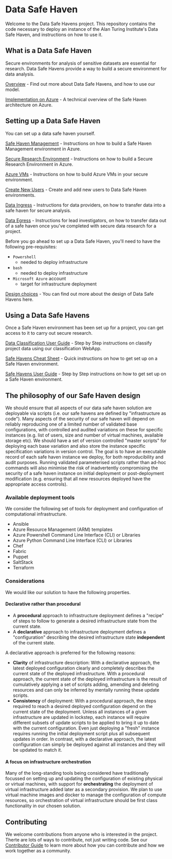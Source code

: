 # Data Safe Haven


Welcome to the Data Safe Havens project. This repository contains the code necessary to deploy an instance of the Alan Turing Institute's Data Safe Haven, and instructions on how to use it.


## What is a Data Safe Haven


Secure environments for analysis of sensitive datasets are essential for research. Data Safe Havens provide a way to build a secure environment for data analysis.


[Overview](https://github.com/alan-turing-institute/data-safe-haven/blob/1593bf2f18ec439fc1dbfa4fae519365aa3f06c7/processes/provider-overview.md) - Find out more about Data Safe Havens, and how to use our model.

[Implementation on Azure](https://github.com/alan-turing-institute/data-safe-haven/blob/1593bf2f18ec439fc1dbfa4fae519365aa3f06c7/processes/provider-azure-implementation-details.md) - A technical overview of the Safe Haven architecture on Azure.


## Setting up a Data Safe Haven


You can set up a data safe haven yourself.


[Safe Haven Management](https://github.com/alan-turing-institute/data-safe-haven/blob/1593bf2f18ec439fc1dbfa4fae519365aa3f06c7/new_dsg_environment/azure-runbooks/shm_build_instructions.md) - Instructions on how to build a Safe Haven Management environment in Azure.

[Secure Research Environment](https://github.com/alan-turing-institute/data-safe-haven/blob/1593bf2f18ec439fc1dbfa4fae519365aa3f06c7/new_dsg_environment/azure-runbooks/dsg_build_instructions.md) - Instructions on how to build a Secure Research Environment in Azure.

[Azure VMs](https://github.com/alan-turing-institute/data-safe-haven/tree/1593bf2f18ec439fc1dbfa4fae519365aa3f06c7/new_dsg_environment/azure-vms) - Instructions on how to build Azure VMs in your secure environment.

[Create New Users](https://github.com/alan-turing-institute/data-safe-haven/blob/9213c9b949be04a2a8ea5c075ee698f23115ef9f/new_dsg_environment/create-users/README.md) - Create and add new users to Data Safe Haven environments.

[Data Ingress](https://github.com/alan-turing-institute/data-safe-haven/blob/1593bf2f18ec439fc1dbfa4fae519365aa3f06c7/processes/provider-data-ingress.md) - Instructions for data providers, on how to transfer data into a safe haven for secure analysis.

[Data Egress](https://github.com/alan-turing-institute/data-safe-haven/blob/1593bf2f18ec439fc1dbfa4fae519365aa3f06c7/processes/investigator-data-egress.md) - Instructions for lead investigators, on how to transfer data out of a safe haven once you've completed with secure data research for a project.

Before you go ahead to set up a Data Safe Haven, you'll need to have the following pre-requisites:
- `Powershell`
    - needed to deploy infrastructure
- `bash`
    - needed to deploy infrastructure
- `Microsoft Azure` account
    - target for infrastructure deployment


[Design choices](https://github.com/alan-turing-institute/data-safe-haven/tree/9213c9b949be04a2a8ea5c075ee698f23115ef9f/design) - You can find out more about the design of Data Safe Havens here.


## Using a Data Safe Havens


Once a Safe Haven environment has been set up for a project, you can get access to it to carry out secure research.


[Data Classification User Guide](https://github.com/alan-turing-institute/data-safe-haven/blob/1593bf2f18ec439fc1dbfa4fae519365aa3f06c7/docs/safe_haven_webapp_user_guide.md) - Step by Step instructions on classify project data using our classification WebApp.

[Safe Havens Cheat Sheet](https://github.com/alan-turing-institute/data-safe-haven/blob/1593bf2f18ec439fc1dbfa4fae519365aa3f06c7/docs/safe-haven-user-cheat-sheet.md) - Quick instructions on how to get set up on a Safe Haven environment.

[Safe Havens User Guide](https://github.com/alan-turing-institute/data-safe-haven/blob/1593bf2f18ec439fc1dbfa4fae519365aa3f06c7/docs/safe_haven_user_guide.md) - Step by Step instructions on how to get set up on a Safe Haven environment.

## The philosophy of our Safe Haven design

We should ensure that all aspects of our data safe haven solution are deployable via scripts (i.e. our safe havens are defined by "infrastructure as code"). Many aspects of the security of our safe haven will depend on reliably reproducing one of a limited number of validated base configurations, with controlled and audited variations on these for specific instances (e.g. list of users, size and number of virtual machines, available storage etc). We should have a set of version controlled "master scripts" for deploying each base variation and also store the instance specific specification variations in version control. The goal is to have an executable record of each safe haven instance we deploy, for both reproducibility and audit purposes. Running validated parameterised scripts rather than ad-hoc commands will also minimise the risk of inadvertently compromising the security of a safe haven instance on initial deployment or post-deployment modification (e.g. ensuring that all new resources deployed have the appropriate access controls).

### Available deployment tools
We consider the following set of tools for deployment and configuration of computational infrastructure.

- Ansible
- Azure Resource Management (ARM) templates
- Azure Powershell Command Line Interface (CLI) or Libraries
- Azure Python Command Line Interface (CLI) or Libraries
- Chef
- Fabric
- Puppet
- SaltStack
- Terraform

### Considerations
We would like our solution to have the following properties.

#### Declarative rather than procedural
- A **procedural** approach to infrastructure deployment defines a "recipe" of steps to follow to generate a desired infrastructure state from the current state.
- A **declarative** approach to infrastructure deployment defines a "configuration" describing the desired infrastructure state **independent** of the current state.

A declarative approach is preferred for the following reasons:
- **Clarity** of infrastructure description: With a declarative approach, the latest deployed configuration clearly and completely describes the current state of the deployed infrastructure. With a procedural approach, the current state of the deployed infrastructure is the result of cumulatively applying a set of scripts adding, amending and deleting resources and can only be inferred by mentally running these update scripts.
- **Consistency** of deployment: With a procedural approach, the steps required to reach a desired deployed configuration depend on the current state of the deployment. Unless all instances of a given infrastructure are updated in lockstep, each instance will require different subsets of update scripts to be applied to bring it up to date with the current configuration. Even just deploying a "fresh" instance requires running the initial deployment script plus all subsequent updates in order. In contrast, with a declarative approach, the latest configuration can simply be deployed against all instances and they will be updated to match it.

#### A focus on infrastructure orchestration
Many of the long-standing tools being considered have traditionally focussed on setting up and updating the configuration of existing physical or virtual machines, with support for **orchestrating** the deployment of virtual infrastructure added later as a secondary provision. We plan to use virtual machine images and docker to manage the configuration of compute resources, so orchestration of virtual infrastructure should be first class functionality in our chosen solution.

## Contributing

We welcome contributions from anyone who is interested in the project. Therte are lots of ways to contribute, not just writing code. See our [Contributor Guide](https://github.com/alan-turing-institute/data-safe-haven/blob/master/CONTRIBUTING.md) to learn more about how you can contribute and how we work together as a community.
